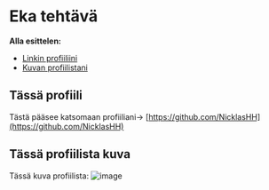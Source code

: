 # Eka tehtävä


**Alla esittelen:**
 - [Linkin profiiliini](https://github.com/NicklasHH/Linux-palvelimet/edit/master/eka.md#t%C3%A4ss%C3%A4-profiili)
 - [Kuvan profiilistani](https://github.com/NicklasHH/Linux-palvelimet/edit/master/eka.md#t%C3%A4ss%C3%A4-profiilista-kuva)

## Tässä profiili
Tästä pääsee katsomaan profiiliani-> [https://github.com/NicklasHH](https://github.com/NicklasHH)


## Tässä profiilista kuva
Tässä kuva profiilista:
![image](https://github.com/NicklasHH/Linux-palvelimet/assets/117033936/612f245a-8ec4-4b5b-948a-03b60bbe52b4)
